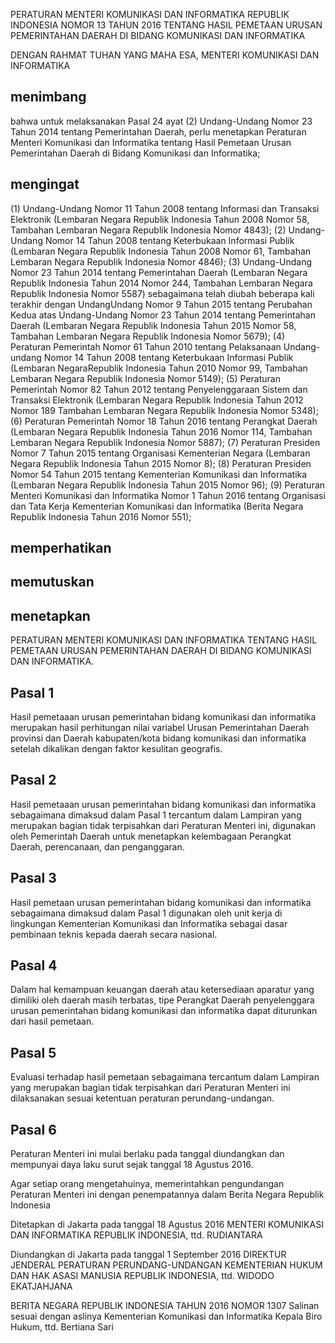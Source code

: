 PERATURAN MENTERI KOMUNIKASI DAN INFORMATIKA
REPUBLIK INDONESIA
NOMOR 13 TAHUN 2016
TENTANG
HASIL PEMETAAN URUSAN PEMERINTAHAN DAERAH DI BIDANG KOMUNIKASI DAN INFORMATIKA

DENGAN RAHMAT TUHAN YANG MAHA ESA,
MENTERI KOMUNIKASI DAN INFORMATIKA

## menimbang
bahwa untuk melaksanakan Pasal 24 ayat (2) Undang-Undang Nomor 23 Tahun 2014 tentang Pemerintahan Daerah, perlu menetapkan Peraturan Menteri Komunikasi dan Informatika tentang Hasil Pemetaan Urusan Pemerintahan Daerah di Bidang Komunikasi dan Informatika;

## mengingat
(1) Undang-Undang Nomor 11 Tahun 2008 tentang Informasi dan Transaksi Elektronik (Lembaran Negara Republik Indonesia Tahun 2008 Nomor 58, Tambahan Lembaran Negara Republik Indonesia Nomor 4843);
(2) Undang-Undang Nomor 14 Tahun 2008 tentang Keterbukaan Informasi Publik (Lembaran Negara Republik Indonesia Tahun 2008 Nomor 61, Tambahan Lembaran Negara Republik Indonesia Nomor 4846);
(3) Undang-Undang Nomor 23 Tahun 2014 tentang Pemerintahan Daerah (Lembaran Negara Republik Indonesia Tahun 2014 Nomor 244, Tambahan Lembaran Negara Republik Indonesia Nomor 5587) sebagaimana telah diubah beberapa kali terakhir dengan UndangUndang Nomor 9 Tahun 2015 tentang Perubahan Kedua atas Undang-Undang Nomor 23 Tahun 2014 tentang Pemerintahan Daerah (Lembaran Negara Republik Indonesia Tahun 2015 Nomor 58, Tambahan Lembaran Negara Republik Indonesia Nomor 5679);
(4) Peraturan Pemerintah Nomor 61 Tahun 2010 tentang Pelaksanaan Undang-undang Nomor 14 Tahun 2008 tentang Keterbukaan Informasi Publik (Lembaran NegaraRepublik Indonesia Tahun 2010 Nomor 99, Tambahan Lembaran Negara Republik Indonesia Nomor 5149);
(5) Peraturan Pemerintah Nomor 82 Tahun 2012 tentang Penyelenggaraan Sistem dan Transaksi Elektronik (Lembaran Negara Republik Indonesia Tahun 2012 Nomor 189 Tambahan Lembaran Negara Republik Indonesia Nomor 5348);
(6) Peraturan Pemerintah Nomor 18 Tahun 2016 tentang Perangkat Daerah (Lembaran Negara Republik Indonesia Tahun 2016 Nomor 114, Tambahan Lembaran Negara Republik Indonesia Nomor 5887);
(7) Peraturan Presiden Nomor 7 Tahun 2015 tentang Organisasi Kementerian Negara (Lembaran Negara Republik Indonesia Tahun 2015 Nomor 8);
(8) Peraturan Presiden Nomor 54 Tahun 2015 tentang Kementerian Komunikasi dan Informatika (Lembaran Negara Republik Indonesia Tahun 2015 Nomor 96);
(9) Peraturan Menteri Komunikasi dan Informatika Nomor 1 Tahun 2016 tentang Organisasi dan Tata Kerja Kementerian Komunikasi dan Informatika (Berita Negara Republik Indonesia Tahun 2016 Nomor 551);

## memperhatikan

## memutuskan

## menetapkan
PERATURAN MENTERI KOMUNIKASI DAN INFORMATIKA TENTANG HASIL PEMETAAN URUSAN PEMERINTAHAN DAERAH DI BIDANG KOMUNIKASI DAN INFORMATIKA.

## Pasal 1
Hasil pemetaaan urusan pemerintahan bidang komunikasi dan informatika merupakan hasil perhitungan nilai variabel Urusan Pemerintahan Daerah provinsi dan Daerah kabupaten/kota bidang komunikasi dan informatika setelah dikalikan dengan faktor kesulitan geografis.

## Pasal 2
Hasil pemetaaan urusan pemerintahan bidang komunikasi dan informatika sebagaimana dimaksud dalam Pasal 1 tercantum dalam Lampiran yang merupakan bagian tidak terpisahkan dari Peraturan Menteri ini, digunakan oleh Pemerintah Daerah untuk menetapkan kelembagaan Perangkat Daerah, perencanaan, dan penganggaran.

## Pasal 3
Hasil pemetaan urusan pemerintahan bidang komunikasi dan informatika sebagaimana dimaksud dalam Pasal 1 digunakan oleh unit kerja di lingkungan Kementerian Komunikasi dan Informatika sebagai dasar pembinaan teknis kepada daerah secara nasional.

## Pasal 4
Dalam hal kemampuan keuangan daerah atau ketersediaan aparatur yang dimiliki oleh daerah masih terbatas, tipe Perangkat Daerah penyelenggara urusan pemerintahan bidang komunikasi dan informatika dapat diturunkan dari hasil pemetaan.

## Pasal 5
Evaluasi terhadap hasil pemetaan sebagaimana tercantum dalam Lampiran yang merupakan bagian tidak terpisahkan dari Peraturan Menteri ini dilaksanakan sesuai ketentuan peraturan perundang-undangan.

## Pasal 6
Peraturan Menteri ini mulai berlaku pada tanggal diundangkan dan mempunyai daya laku surut sejak tanggal 18 Agustus 2016.

Agar setiap orang mengetahuinya, memerintahkan pengundangan Peraturan Menteri ini dengan penempatannya dalam Berita Negara Republik Indonesia

Ditetapkan di Jakarta
pada tanggal 18 Agustus 2016
MENTERI KOMUNIKASI DAN INFORMATIKA REPUBLIK INDONESIA,
ttd.
RUDIANTARA

Diundangkan di Jakarta
pada tanggal 1 September 2016
DIREKTUR JENDERAL PERATURAN PERUNDANG-UNDANGAN KEMENTERIAN HUKUM DAN HAK ASASI MANUSIA REPUBLIK INDONESIA,
ttd.
WIDODO EKATJAHJANA

BERITA NEGARA REPUBLIK INDONESIA TAHUN 2016 NOMOR 1307
Salinan sesuai dengan aslinya
Kementerian Komunikasi dan Informatika
Kepala Biro Hukum,
ttd.
Bertiana Sari